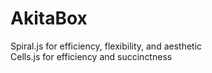 # AkitaBox
Spiral.js for efficiency, flexibility, and aesthetic
<br>Cells.js for efficiency and succinctness
